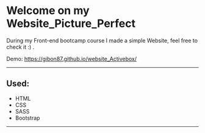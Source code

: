 # <h1>Welcome on my Website_Picture_Perfect</h1>

<p>During my Front-end bootcamp course I made a simple Website, feel free to check it :) .</p>

Demo: https://gibon87.github.io/website_Activebox/

<hr>

<h2>Used:</h2>
<ul>
  <li>HTML</li>
  <li>CSS</li>
  <li>SASS</li>
  <li>Bootstrap</li>

</ul>

<hr>
